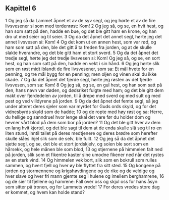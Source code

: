 ## Kapittel 6

1 Og jeg så da Lammet åpnet et av de syv segl, og jeg hørte et av de fire livsvesener si som med tordenrøst: Kom!
2 Og jeg så, og se, en hvit hest, og han som satt på den, hadde en bue, og det ble gitt ham en krone, og han dro ut med seier og til seier.
3 Og da det åpnet det annet segl, hørte jeg det annet livsvesen si: Kom!
4 Og det kom ut en annen hest, som var rød, og ham som satt på den, ble det gitt å ta freden fra jorden, og at de skulle slakte hverandre, og det ble gitt ham et stort sverd.
5 Og da det åpnet det tredje segl, hørte jeg det tredje livsvesen si: Kom! Og jeg så, og se, en sort hest, og han som satt på den, hadde en vekt i sin hånd.
6 Og jeg hørte slik som en røst midt iblandt de fire livsvesener, som sa: Et mål hvete for en penning, og tre mål bygg for en penning; men oljen og vinen skal du ikke skade.
7 Og da det åpnet det fjerde segl, hørte jeg røsten av det fjerde livsvesen, som sa: Kom!
8 Og jeg så, og se, en gul hest, og han som satt på den, hans navn var døden, og dødsriket fulgte med ham; og det ble gitt dem makt over fjerdedelen av jorden, til å drepe med sverd og med sult og med pest og ved villdyrene på jorden.
9 Og da det åpnet det femte segl, så jeg under alteret deres sjeler som var myrdet for Guds ords skyld, og for det vidnesbyrds skyld som de hadde;
10 og de ropte med høy røst og sa: Herre, du hellige og sanndrue! hvor lenge skal det vare før du holder dom og hevner vårt blod på dem som bor på jorden?
11 Og det ble gitt hver av dem en lang hvit kjortel, og det ble sagt til dem at de enda skulle slå seg til ro en liten stund, inntil tallet på deres medtjenere og deres brødre som herefter skulle slåes ihjel slik som de selv, ble fullt.
12 Og jeg så da det åpnet det sjette segl, og se, det ble et stort jordskjelv, og solen ble sort som en hårsekk, og hele månen ble som blod,
13 og stjernene på himmelen falt ned på jorden, slik som et fikentre kaster sine umodne fikener ned når det rystes av en sterk vind.
14 Og himmelen vek bort, slik som en bokrull som rulles sammen, og hvert fjell og hver øy ble flyttet fra sitt sted.
15 Og kongene på jorden og stormennene og krigshøvdingene og de rike og de veldige og hver slave og hver fri mann gjemte seg i hulene og imellem berghamrene,
16 og de sier til fjellene og hamrene: Fall over oss og skjul oss for hans åsyn som sitter på tronen, og for Lammets vrede!
17 For deres vredes store dag er kommet, og hvem kan holde stand?
